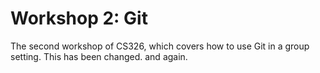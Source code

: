# Workshop 2: Git

The second workshop of CS326, which covers how to use Git in a group setting.
This has been changed.
and again.
